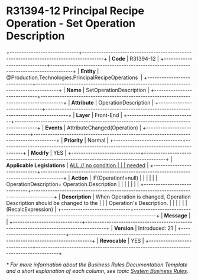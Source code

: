 ﻿---
erp.type: front-end-business-rule
erp.entity: Production.Technologies.PrincipalRecipeOperations
---

# R31394-12 Principal Recipe Operation - Set Operation Description
+-----------------------------+---------------------------------------------------------------------------------------+
| **Code**                    | R31394-12                                                                             |
+-----------------------------+---------------------------------------------------------------------------------------+
| **Entity**                  | @Production.Technologies.PrincipalRecipeOperations                                    |
+-----------------------------+---------------------------------------------------------------------------------------+
| **Name**                    | SetOperationDescription                                                               |
+-----------------------------+---------------------------------------------------------------------------------------+
| **Attribute**               | OperationDescription                                                                  |
+-----------------------------+---------------------------------------------------------------------------------------+
| **Layer**                   | Front-End                                                                             |
+-----------------------------+---------------------------------------------------------------------------------------+
| **Events**                  | AttributeChanged(Operation)                                                           |
+-----------------------------+---------------------------------------------------------------------------------------+
| **Priority**                | Normal                                                                                |
+-----------------------------+---------------------------------------------------------------------------------------+
| **Modify**                  | YES                                                                                   |
+-----------------------------+---------------------------------------------------------------------------------------+
| **Applicable Legislations** | [ALL // no condition                                                                  |
|                             | needed](xref:applicable-legislations)                                                 |
+-----------------------------+---------------------------------------------------------------------------------------+
| **Action**                  | IF(Operation!=null)                                                                   |
|                             |                                                                                       |
|                             | OperationDescription= Operation.Description                                           |
|                             |                                                                                       |
|                             |                                                                                       |
+-----------------------------+---------------------------------------------------------------------------------------+
| **Description**             | When Operation is changed, Operation Description should be changed to the             |
|                             | Operation\'s Description.                                                             |
|                             |                                                                                       |
|                             | (RecalcExpression)                                                                    |
+-----------------------------+---------------------------------------------------------------------------------------+
| **Message**                 |                                                                                       |
+-----------------------------+---------------------------------------------------------------------------------------+
| **Version**                 | Introduced: 21                                                                        |
+-----------------------------+---------------------------------------------------------------------------------------+
| **Revocable**               | YES                                                                                   |
+-----------------------------+---------------------------------------------------------------------------------------+

*\* For more information about the Business Rules Documentation Template and a short explanation of each column, see
topic [System Business Rules](../templates/template-description-system-business-rules.md).*
